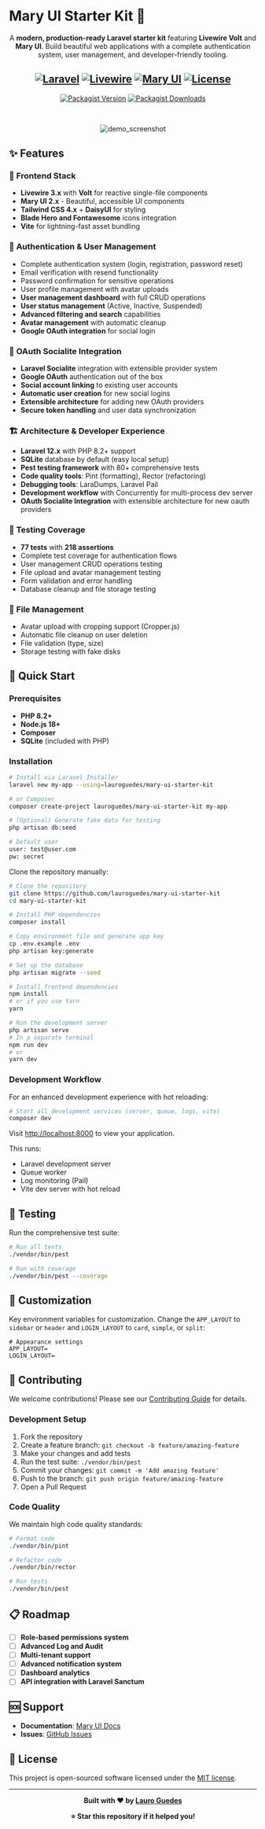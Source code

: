# Mary UI Starter Kit 🚀

<div align="center">

A **modern, production-ready Laravel starter kit** featuring **Livewire Volt** and **Mary UI**. Build beautiful web applications with a complete authentication system, user management, and developer-friendly tooling.

[![Laravel](https://img.shields.io/badge/Laravel-12.x-red?style=flat&logo=laravel)](https://laravel.com)
[![Livewire](https://img.shields.io/badge/Livewire-3.x-purple?style=flat)](https://livewire.laravel.com)
[![Mary UI](https://img.shields.io/badge/Mary_UI-2.x-blue?style=flat)](https://mary-ui.com)
[![License](https://img.shields.io/badge/License-MIT-green?style=flat)](LICENSE)
--
[![Packagist Version](https://img.shields.io/packagist/v/lauroguedes/mary-ui-starter-kit?style=flat)](https://packagist.org/packages/lauroguedes/mary-ui-starter-kit)
[![Packagist Downloads](https://img.shields.io/packagist/dt/lauroguedes/mary-ui-starter-kit?style=flat)](https://packagist.org/packages/lauroguedes/mary-ui-starter-kit)

</br>

![demo_screenshot](https://github.com/user-attachments/assets/6005b127-2d3f-4c7e-a4fc-2dfc257faafb)

</div>

## ✨ Features

### 🎨 **Frontend Stack**
- **Livewire 3.x** with **Volt** for reactive single-file components
- **Mary UI 2.x** - Beautiful, accessible UI components
- **Tailwind CSS 4.x** + **DaisyUI** for styling
- **Blade Hero and Fontawesome** icons integration
- **Vite** for lightning-fast asset bundling

### 🔐 **Authentication & User Management**
- Complete authentication system (login, registration, password reset)
- Email verification with resend functionality
- Password confirmation for sensitive operations
- User profile management with avatar uploads
- **User management dashboard** with full CRUD operations
- **User status management** (Active, Inactive, Suspended)
- **Advanced filtering and search** capabilities
- **Avatar management** with automatic cleanup
- **Google OAuth integration** for social login

### 🔗 **OAuth Socialite Integration**
- **Laravel Socialite** integration with extensible provider system
- **Google OAuth** authentication out of the box
- **Social account linking** to existing user accounts
- **Automatic user creation** for new social logins
- **Extensible architecture** for adding new OAuth providers
- **Secure token handling** and user data synchronization

### 🏗️ **Architecture & Developer Experience**
- **Laravel 12.x** with PHP 8.2+ support
- **SQLite** database by default (easy local setup)
- **Pest testing framework** with 80+ comprehensive tests
- **Code quality tools**: Pint (formatting), Rector (refactoring)
- **Debugging tools**: LaraDumps, Laravel Pail
- **Development workflow** with Concurrently for multi-process dev server
- **OAuth Socialite Integration** with extensible architecture for new oauth providers

### 🧪 **Testing Coverage**
- **77 tests** with **218 assertions**
- Complete test coverage for authentication flows
- User management CRUD operations testing
- File upload and avatar management testing
- Form validation and error handling
- Database cleanup and file storage testing

### 📁 **File Management**
- Avatar upload with cropping support (Cropper.js)
- Automatic file cleanup on user deletion
- File validation (type, size)
- Storage testing with fake disks

## 🚀 Quick Start

### Prerequisites
- **PHP 8.2+**
- **Node.js 18+**
- **Composer**
- **SQLite** (included with PHP)

### Installation

```bash
# Install via Laravel Installer
laravel new my-app --using=lauroguedes/mary-ui-starter-kit

# or Composer
composer create-project lauroguedes/mary-ui-starter-kit my-app

# (Optional) Generate fake data for testing
php artisan db:seed

# Default user
user: test@user.com
pw: secret
```

Clone the repository manually:
```bash
# Clone the repository
git clone https://github.com/lauroguedes/mary-ui-starter-kit
cd mary-ui-starter-kit

# Install PHP dependencies
composer install

# Copy environment file and generate app key
cp .env.example .env
php artisan key:generate

# Set up the database
php artisan migrate --seed

# Install frontend dependencies
npm install
# or if you use Yarn
yarn

# Run the development server
php artisan serve
# In a separate terminal
npm run dev
# or
yarn dev
```

### Development Workflow

For an enhanced development experience with hot reloading:

```bash
# Start all development services (server, queue, logs, vite)
composer dev
```

Visit [http://localhost:8000](http://localhost:8000) to view your application.

This runs:
- Laravel development server
- Queue worker
- Log monitoring (Pail)
- Vite dev server with hot reload

## 🧪 Testing

Run the comprehensive test suite:

```bash
# Run all tests
./vendor/bin/pest

# Run with coverage
./vendor/bin/pest --coverage
```

## 🔧 Customization

Key environment variables for customization. Change the `APP_LAYOUT` to `sidebar` or `header` and `LOGIN_LAYOUT` to `card`, `simple`, or `split`:

```env
# Appearance settings
APP_LAYOUT=
LOGIN_LAYOUT=
```

## 🤝 Contributing

We welcome contributions! Please see our [Contributing Guide](CONTRIBUTING.md) for details.

### Development Setup

1. Fork the repository
2. Create a feature branch: `git checkout -b feature/amazing-feature`
3. Make your changes and add tests
4. Run the test suite: `./vendor/bin/pest`
5. Commit your changes: `git commit -m 'Add amazing feature'`
6. Push to the branch: `git push origin feature/amazing-feature`
7. Open a Pull Request

### Code Quality

We maintain high code quality standards:

```bash
# Format code
./vendor/bin/pint

# Refactor code
./vendor/bin/rector

# Run tests
./vendor/bin/pest
```

## 📋 Roadmap

- [ ] **Role-based permissions system**
- [ ] **Advanced Log and Audit**
- [ ] **Multi-tenant support**
- [ ] **Advanced notification system**
- [ ] **Dashboard analytics**
- [ ] **API integration with Laravel Sanctum**

## 🆘 Support

- **Documentation**: [Mary UI Docs](https://mary-ui.com)
- **Issues**: [GitHub Issues](https://github.com/lauroguedes/mary-ui-starter-kit/issues)

## 📝 License

This project is open-sourced software licensed under the [MIT license](LICENSE).

---

<div align="center">

**Built with ❤️ by [Lauro Guedes](https://lauroguedes.dev)**

**⭐ Star this repository if it helped you!**

</div>
